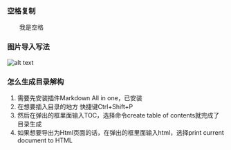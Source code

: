 ### 空格复制
　　我是空格

### 图片导入写法
![alt text](assets/image-3.png)


### 怎么生成目录解构
1. 需要先安装插件Markdown All in one，已安装
2. 在想要插入目录的地方 快捷键Ctrl+Shift+P
3. 然后在弹出的框里面输入TOC，选择命令create table of contents就完成了目录生成
4. 如果想要导出为Html页面的话，在弹出的框里面输入html，选择print current document to HTML